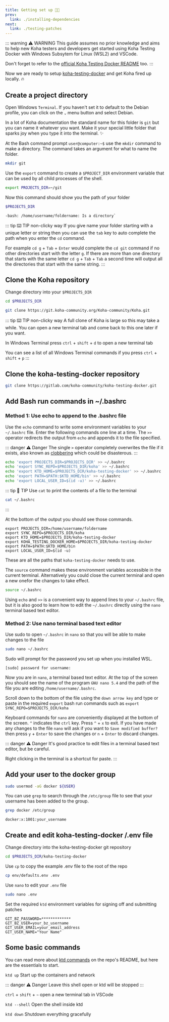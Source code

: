 ```yaml
---
title: Getting set up 🚧🦺
prev:
  link: ./installing-dependencies
next:
  link: ./testing-patches
---
```


::: warning :warning: WARNING
This guide assumes no prior knowledge and aims to help new Koha testers and developers get started using Koha Testing Docker with Windows Subsytem for Linux (WSL2) and VSCode.

Don't forget to refer to the [official Koha Testing Docker README](https://gitlab.com/koha-community/koha-testing-docker/-/blob/main/README.md) too.
:::

Now we are ready to setup [koha-testing-docker](https://gitlab.com/koha-community/koha-testing-docker) and get Koha fired up locally. :fire: 

## Create a project directory

Open Windows `Terminal`. If you haven't set it to default to the Debian profile, you can click on the `⌄` menu button and select Debian.

In a lot of Koha documentation the standard name for this folder is `git` but you can name it whatever you want. Make it your special little folder that sparks joy when you type it into the terminal. :sparkles:

At the Bash command prompt `user@computer:~$` use the `mkdir` command to make a directory. The command takes an argument for what to name the folder.

```bash
mkdir git
```

Use the `export` command to create a `$PROJECT_DIR` environment variable that can be used by all child processes of the shell. 

```bash
export PROJECTS_DIR=~/git
```

Now this command should show you the path of your folder
```bash
$PROJECTS_DIR
```

```output
-bash: /home/username/foldername: Is a directory`
```

::: tip :keyboard: TIP 
<Badge type="tip">non-clicky way</Badge>
If you give name your folder starting with a unique letter or string then you can use the `tab` key to auto complete the path when you enter the `cd` command.

For example `cd g` + `Tab` + `Enter` would complete the `cd git` command if no other directories start with the letter `g`. If there are more than one directory that starts with the same letter `cd g` + `Tab` + `Tab` a second time will output all the directories that start with the same string.
:::

## Clone the Koha repository

Change directory into your `$PROJECTS_DIR`

```bash
cd $PROJECTS_DIR
```

```bash
git clone https://git.koha-community.org/Koha-community/Koha.git
```

::: tip :keyboard: TIP
<Badge type="tip">non-clicky way</Badge>
A full clone of Koha is large so this may take a while. You can open a new terminal tab and come back to this one later if you want.

In Windows Terminal press `ctrl` + `shift` + `d` to open a new terminal tab

You can see a list of all Windows Terminal commands if you press `ctrl` + `shift` + `p`
:::

## Clone the koha-testing-docker repository

```bash
git clone https://gitlab.com/koha-community/koha-testing-docker.git
```

## Add Bash run commands in ~/.bashrc

### Method 1: Use echo to append to the .bashrc file
Use the `echo` command to write some environment variables to your `~/.bashrc` file. Enter the following commands one line at a time. The `>>` operator redirects the output from `echo` and appends it to the file specified.

::: danger :warning: Danger
The single `>` operator completely overwrites the file if it exists, also known as [clobbering](https://en.wikipedia.org/wiki/Clobbering) which could be disasterous.
:::

```bash
echo 'export PROJECTS_DIR=$PROJECTS_DIR' >> ~/.bashrc
echo 'export SYNC_REPO=$PROJECTS_DIR/koha' >> ~/.bashrc
echo 'export KTD_HOME=$PROJECTS_DIR/koha-testing-docker' >> ~/.bashrc
echo 'export PATH=$PATH:$KTD_HOME/bin' >> ~/.bashrc
echo 'export LOCAL_USER_ID=$(id -u)' >> ~/.bashrc
```

::: tip :wrench: TIP
Use `cat` to print the contents of a file to the terminal
```bash
cat ~/.bashrc
```
:::

At the bottom of the output you should see those commands.
```output
export PROJECTS_DIR=/home/username/foldername
export SYNC_REPO=$PROJECTS_DIR/koha
export KTD_HOME=$PROJECTS_DIR/koha-testing-docker
export KOHA_TESTING_DOCKER_HOME=$PROJECTS_DIR/koha-testing-docker
export PATH=$PATH:$KTD_HOME/bin
export LOCAL_USER_ID=$(id -u)
```

These are all the paths that `koha-testing-docker` needs to use. 

The `source` command makes these environment variables accessible in the current terminal. Alternatively you could close the current terminal and open a new onefor the changes to take effect.
```bash 
source ~/.bashrc
```

Using `echo` and `>>` is a convenient way to append lines to your `~/.bashrc` file, but it is also good to learn how to edit the `~/.bashrc` directly using the `nano` terminal based text editor.

### Method 2: Use nano terminal based text editor

Use sudo to open `~/.bashrc` in `nano` so that you will be able to make changes to the file
```bash
sudo nano ~/.bashrc
```

Sudo will prompt for the password you set up when you installed WSL.
```output
[sudo] password for username:
```

Now you are in `nano`, a terminal based text editor. At the top of the screen you should see the name of the program `GNU nano 5.4` and the path of the file you are editing `/home/username/.bashrc`. 

Scroll down to the bottom of the file using the `down arrow key` and type or paste in the required `export` bash run commands such as `export SYNC_REPO=$PROJECTS_DIR/koha`

Keyboard commands for `nano` are conveniently displayed at the bottom of the screen. `^` indicates the `ctrl` key. Press `^` + `x` to exit. If you have made any changes to the file `nano` will ask if you want to `Save modified buffer?` then press `y` + `Enter` to save the changes or `n` + `Enter` to discard changes.

::: danger :warning: Danger
It's good practice to edit files in a terminal based text editor, but be careful. 

Right clicking in the terminal is a shortcut for paste.
:::

## Add your user to the docker group

```bash
sudo usermod -aG docker ${USER}
```

You can use `grep` to search through the `/etc/group` file to see that your username has been added to the group.

```bash
grep docker /etc/group
```

```output
docker:x:1001:your_username
```

## Create and edit koha-testing-docker /.env file

Change directory into the koha-testing-docker git repository
```bash
cd $PROJECTS_DIR/koha-testing-docker
```

Use `cp` to copy the example .env file to the root of the repo
```bash
cp env/defaults.env .env
```

Use `nano` to edit your `.env` file
```bash
sudo nano .env
```

Set the required `ktd` environment variables for signing off and submitting patches
```nano
GIT_BZ_PASSWORD=*************
GIT_BZ_USER=your_bz_username
GIT_USER_EMAIL=your_email_address
GIT_USER_NAME="Your Name"
```

## Some basic commands

You can read more about [ktd commands](https://gitlab.com/koha-community/koha-testing-docker#basic-usage) on the repo's README, but here are the essentials to start.

`ktd up` Start up the containers and network

::: danger :warning: Danger
Leave this shell open or ktd will be stopped
:::

`ctrl` + `shift` + `~` open a new terminal tab in VSCode

`ktd --shell` Open the shell inside ktd

`ktd down` Shutdown everything gracefully